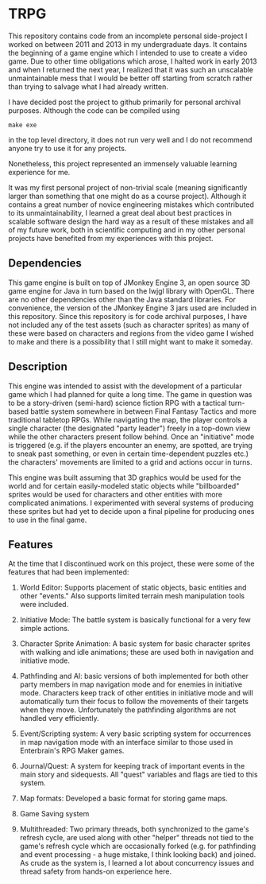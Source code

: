 # TRPG
This repository contains code from an incomplete personal side-project I worked on between 2011 and 2013 in my undergraduate days.  It contains the beginning of a game engine which I intended to use to create a video game.  Due to other time obligations which arose, I halted work in early 2013 and when I returned the next year, I realized that it was such an unscalable unmaintainable mess that I would be better off starting from scratch rather than trying to salvage what I had already written.

I have decided post the project to github primarily for personal archival purposes.  Although the code can be compiled using
```
make exe
```
in the top level directory, it does not run very well and I do not recommend anyone try to use it for any projects.

Nonetheless, this project represented an immensely valuable learning experience for me.

It was my first personal project of non-trivial scale (meaning significantly larger than something that one might do as a course project).  Although it contains a great number of novice engineering mistakes which contributed to its unmaintainability, I learned a great deal about best practices in scalable software design the hard way as a result of these mistakes and all of my future work, both in scientific computing and in my other personal projects have benefited from my experiences with this project.

## Dependencies

This game engine is built on top of JMonkey Engine 3, an open source 3D game engine for Java in turn based on the lwjgl library with OpenGL.  There are no other dependencies other than the Java standard libraries.  For convenience, the version of the JMonkey Engine 3 jars used are included in this repository.  Since this repository is for code archival purposes, I have not included any of the test assets (such as character sprites) as many of these were based on characters and regions from the video game I wished to make and there is a possibility that I still might want to make it someday.

## Description

This engine was intended to assist with the development of a particular game which I had planned for quite a long time.  The game in question was to be a story-driven (semi-hard) science fiction RPG with a tactical turn-based battle system somewhere in between Final Fantasy Tactics and more traditional tabletop RPGs.  While navigating the map, the player controls a single character (the designated "party leader") freely in a top-down view while the other characters present follow behind.  Once an "initiative" mode is triggered (e.g. if the players encounter an enemy, are spotted, are trying to sneak past something, or even in certain time-dependent puzzles etc.) the characters' movements are limited to a grid and actions occur in turns.

This engine was built assuming that 3D graphics would be used for the world and for certain easily-modeled static objects while "billboarded" sprites would be used for characters and other entities with more complicated animations.  I experimented with several systems of producing these sprites but had yet to decide upon a final pipeline for producing ones to use in the final game.

## Features

At the time that I discontinued work on this project, these were some of the features that had been implemented:

1) World Editor:  Supports placement of static objects, basic entities and other "events."  Also supports limited terrain mesh manipulation tools were included.

2) Initiative Mode: The battle system is basically functional for a very few simple actions.

3) Character Sprite Animation: A basic system for basic character sprites with walking and idle animations; these are used both in navigation and initiative mode.

4) Pathfinding and AI: basic versions of both implemented for both other party members in map navigation mode and for enemies in initiative mode.  Characters keep track of other entities in initiative mode and will automatically turn their focus to follow the movements of their targets when they move.  Unfortunately the pathfinding algorithms are not handled very efficiently.

5) Event/Scripting system: A very basic scripting system for occurrences in map navigation mode with an interface similar to those used in Enterbrain's RPG Maker games.

6) Journal/Quest: A system for keeping track of important events in the main story and sidequests.  All "quest" variables and flags are tied to this system.

7) Map formats: Developed a basic format for storing game maps.

8) Game Saving system

9) Multithreaded: Two primary threads, both synchronized to the game's refresh cycle, are used along with other "helper" threads not tied to the game's refresh cycle which are occasionally forked (e.g. for pathfinding and event processing - a huge mistake, I think looking back) and joined.  As crude as the system is, I learned a lot about concurrency issues and thread safety from hands-on experience here.

